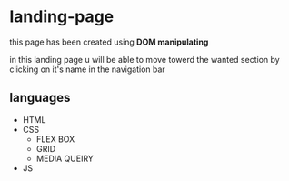 # landing-page


this page has been created using **DOM manipulating** 

in this landing page u will be able to move towerd the wanted section
by clicking on it's name in the navigation bar

## languages 

- HTML 
- CSS 
  * FLEX BOX
  * GRID 
  * MEDIA QUEIRY 
- JS 
   
